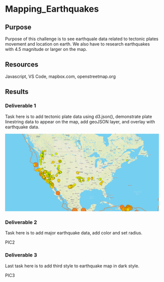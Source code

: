 # Mapping_Earthquakes


## Purpose
Purpose of this challenge is to see earthquale data related to tectonic plates movement and
location on earth. We also have to research earthquakes with 4.5 magnitude or larger on the map.

## Resources

Javascript, VS Code, mapbox.com, openstreetmap.org

## Results
### Deliverable 1

Task here is to add tectonic plate data using d3.json(), demonstrate plate linestring data to appear
on the map, add geoJSON layer, and overlay with earthquake data.

![Pic 1](https://github.com/brivasbravo/Mapping_Earthquakes/blob/main/earthquake1.png)

### Deliverable 2

Task here is to add major earthquake data, add color and set radius. 

PIC2

### Deliverable 3
Last task here is to add third style to earthquake map in dark style.

PIC3

